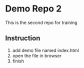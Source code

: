 # Demo Repo 2

This is the second repo for training

## Instruction

1. add demo file named index.html
2. open the file in browser
3. finish
